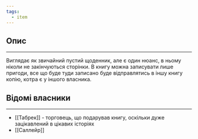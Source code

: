 ```yaml
---
tags:
  - item
---
```

## Опис
---
Виглядає як звичайний пустий щоденник, але є один нюанс, в ньому ніколи не закінчуються сторінки. В книгу можна записувати лише пригоди, все що буде туди записано буде відправлятись в іншу книгу копію, котра є у іншого власника.  

## Відомі власники
---
- [[Табрек]] - торговець, що подарував книгу, оскільки дуже зацікавлений в цікавих історіях  
- [[Саллейр]]  